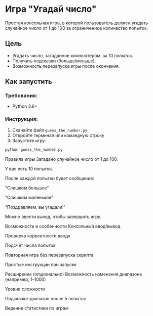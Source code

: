 # Игра "Угадай число"

Простая консольная игра, в которой пользователь должен угадать случайное число от 1 до 100 за ограниченное количество попыток.

## Цель
- Угадать число, загаданное компьютером, за 10 попыток.
- Получать подсказки (больше/меньше).
- Возможность перезапуска игры после окончания.

## Как запустить

### Требования:
- Python 3.6+

### Инструкция:
1. Скачайте файл `guess_the_number.py`
2. Откройте терминал или командную строку
3. Запустите игру:

```bash
python guess_the_number.py
```

  Правила игры
Загадано случайное число от 1 до 100.

У вас есть 10 попыток.

После каждой попытки будет сообщение:

"Слишком большое"

"Слишком маленькое"

"Поздравляем, вы угадали!"

Можно ввести выход, чтобы завершить игру.

  Возможности и особенности
Консольный ввод/вывод

Проверка корректности ввода

Подсчёт числа попыток

Повторная игра без перезапуска скрипта

Простые инструкции при запуске

  Расширение (опционально)
Возможность изменения диапазона (например, 1–1000)

Уровни сложности

Подсказка-диапазон после 5 попыток

Ведение статистики по играм
